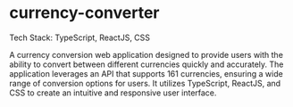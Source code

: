 # currency-converter

Tech Stack: TypeScript, ReactJS, CSS

A currency conversion web application designed to provide users with the ability to convert between different currencies quickly and accurately. The application leverages an API that supports 161 currencies, ensuring a wide range of conversion options for users. It utilizes TypeScript, ReactJS, and CSS to create an intuitive and responsive user interface.
